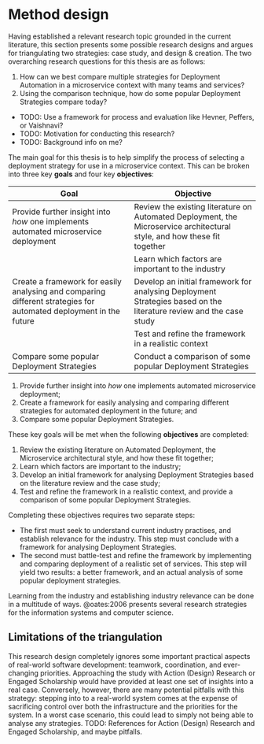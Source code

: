 # Method design

Having established a relevant research topic grounded in the current literature, this section presents some possible research designs and argues for triangulating two strategies: case study, and design & creation. The two overarching research questions for this thesis are as follows:

1. How can we best compare multiple strategies for Deployment Automation in a microservice context with many teams and services?
2. Using the comparison technique, how do some popular Deployment Strategies compare today?

- TODO: Use a framework for process and evaluation like Hevner, Peffers, or Vaishnavi?
- TODO: Motivation for conducting this research?
- TODO: Background info on me?

The main goal for this thesis is to help simplify the process of selecting a deployment strategy for use in a microservice context. This can be broken into three key __goals__ and four key __objectives__:

| Goal | Objective |
| ------------------------------------------ | ------------------------------------------ |
| Provide further insight into _how_ one implements automated microservice deployment | Review the existing literature on Automated Deployment, the Microservice architectural style, and how these fit together
| | Learn which factors are important to the industry
| Create a framework for easily analysing and comparing different strategies for automated deployment in the future | Develop an initial framework for analysing Deployment Strategies based on the literature review and the case study
| | Test and refine the framework in a realistic context
| Compare some popular Deployment Strategies | Conduct a comparison of some popular Deployment Strategies

1. Provide further insight into _how_ one implements automated microservice deployment;
2. Create a framework for easily analysing and comparing different strategies for automated deployment in the future; and
3. Compare some popular Deployment Strategies.

These key goals will be met when the following __objectives__ are completed:

1. Review the existing literature on Automated Deployment, the Microservice architectural style, and how these fit together;
2. Learn which factors are important to the industry;
3. Develop an initial framework for analysing Deployment Strategies based on the literature review and the case study;
4. Test and refine the framework in a realistic context, and provide a comparison of some popular Deployment Strategies.

Completing these objectives requires two separate steps:

- The first must seek to understand current industry practises, and establish relevance for the industry. This step must conclude with a framework for analysing Deployment Strategies.
- The second must battle-test and refine the framework by implementing and comparing deployment of a realistic set of services. This step will yield two results: a better framework, and an actual analysis of some popular deployment strategies.

Learning from the industry and establishing industry relevance can be done in a multitude of ways. @oates:2006 presents several research strategies for the information systems and computer science.

## Limitations of the triangulation

This research design completely ignores some important practical aspects of real-world software development: teamwork, coordination, and ever-changing priorities. Approaching the study with Action (Design) Research or Engaged Scholarship would have provided at least one set of insights into a real case. Conversely, however, there are many potential pitfalls with this strategy: stepping into to a real-world system comes at the expense of sacrificing control over both the infrastructure and the priorities for the system. In a worst case scenario, this could lead to simply not being able to analyse any strategies.
TODO: References for Action (Design) Research and Engaged Scholarship, and maybe pitfalls.
